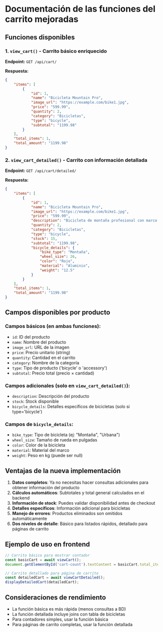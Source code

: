 # Documentación de las funciones del carrito mejoradas

## Funciones disponibles

### 1. `view_cart()` - Carrito básico enriquecido
**Endpoint:** `GET /api/cart/`

**Respuesta:**
```json
{
    "items": [
        {
            "id": 1,
            "name": "Bicicleta Mountain Pro",
            "image_url": "https://example.com/bike1.jpg",
            "price": "599.99",
            "quantity": 2,
            "category": "Bicicletas",
            "type": "bicycle",
            "subtotal": "1199.98"
        }
    ],
    "total_items": 1,
    "total_amount": "1199.98"
}
```

### 2. `view_cart_detailed()` - Carrito con información detallada
**Endpoint:** `GET /api/cart/detailed/`

**Respuesta:**
```json
{
    "items": [
        {
            "id": 1,
            "name": "Bicicleta Mountain Pro",
            "image_url": "https://example.com/bike1.jpg",
            "price": "599.99",
            "description": "Bicicleta de montaña profesional con marco de aluminio",
            "quantity": 2,
            "category": "Bicicletas",
            "type": "bicycle",
            "stock": 15,
            "subtotal": "1199.98",
            "bicycle_details": {
                "bike_type": "Montaña",
                "wheel_size": 26,
                "color": "Rojo",
                "material": "Aluminio",
                "weight": "12.5"
            }
        }
    ],
    "total_items": 1,
    "total_amount": "1199.98"
}
```

## Campos disponibles por producto

### Campos básicos (en ambas funciones):
- `id`: ID del producto
- `name`: Nombre del producto
- `image_url`: URL de la imagen
- `price`: Precio unitario (string)
- `quantity`: Cantidad en el carrito
- `category`: Nombre de la categoría
- `type`: Tipo de producto ('bicycle' o 'accessory')
- `subtotal`: Precio total (precio × cantidad)

### Campos adicionales (solo en `view_cart_detailed()`):
- `description`: Descripción del producto
- `stock`: Stock disponible
- `bicycle_details`: Detalles específicos de bicicletas (solo si type='bicycle')

### Campos de `bicycle_details`:
- `bike_type`: Tipo de bicicleta (ej: "Montaña", "Urbana")
- `wheel_size`: Tamaño de rueda en pulgadas
- `color`: Color de la bicicleta
- `material`: Material del marco
- `weight`: Peso en kg (puede ser null)

## Ventajas de la nueva implementación

1. **Datos completos**: Ya no necesitas hacer consultas adicionales para obtener información del producto
2. **Cálculos automáticos**: Subtotales y total general calculados en el backend
3. **Información de stock**: Puedes validar disponibilidad antes de checkout
4. **Detalles específicos**: Información adicional para bicicletas
5. **Manejo de errores**: Productos eliminados son omitidos automáticamente
6. **Dos niveles de detalle**: Básico para listados rápidos, detallado para páginas de carrito

## Ejemplo de uso en frontend

```javascript
// Carrito básico para mostrar contador
const basicCart = await viewCart();
document.getElementById('cart-count').textContent = basicCart.total_items;

// Carrito detallado para página de carrito
const detailedCart = await viewCartDetailed();
displayDetailedCart(detailedCart);
```

## Consideraciones de rendimiento

- La función básica es más rápida (menos consultas a BD)
- La función detallada incluye joins con tabla de bicicletas
- Para contadores simples, usar la función básica
- Para páginas de carrito completas, usar la función detallada
